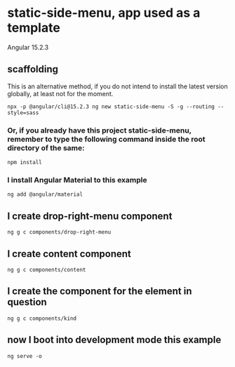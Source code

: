 # static-side-menu, app used as a template

Angular 15.2.3

## scaffolding

This is an alternative method, if you do not intend to install the latest version globally, at least not for the moment.

```shell
npx -p @angular/cli@15.2.3 ng new static-side-menu -S -g --routing --style=sass
```

### Or, if you already have this project static-side-menu, remember to type the following command inside the root directory of the same:

```shell
npm install
```

### I install Angular Material to this example

```shell
ng add @angular/material
```

## I create drop-right-menu component

```shell
ng g c components/drop-right-menu
```

## I create content component

```shell
ng g c components/content
```

## I create the component for the element in question

```shell
ng g c components/kind
```

## now I boot into development mode this example

```shell
ng serve -o
```
